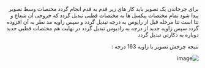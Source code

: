 <div dir = "rtl">
برای چرخاندن یک تصویر باید کار های زیر قدم به قدم انجام گردد
مختصات وسط تصویر پیدا شود
تمام مختصات پیکسل ها به مختصات قطبی تبدیل گردد که خروجی آن شعاع و تتا است
تتا مرحله قبل از رایوس به درجه تبدیل گردد و سپس زاویه مد نطر به آن افزوده گردد
سپس زاویه جدید از درجه به رادیوس تبدیل گردد
در نهایت هم مختصات قطبی جدید دوباره به دکارتی تبدیل گردد

نتیجه چرخش تصویر با زاویه 163 درجه :

![image](https://user-images.githubusercontent.com/80279784/113261271-7f3f8480-92e4-11eb-9d02-f04516ace4fd.png)

</div>
